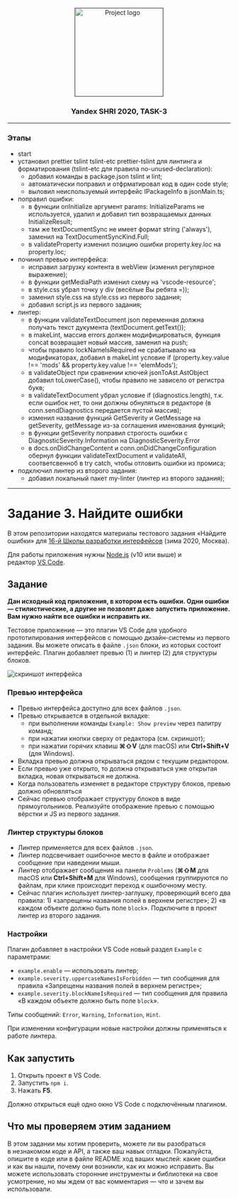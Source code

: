 <p align="center">
  <a href="" rel="noopener">
 <img width=200px height=200px src="https://yastatic.net/s3/lpc/32dae440-acae-4a3a-84ae-4325facbc027.svg" alt="Project logo"></a>
</p>

<h3 align="center">Yandex SHRI 2020, TASK-3</h3>

---

### Этапы

- start
- установил prettier tslint tslint-etc prettier-tslint для линтинга и форматирования (tslint-etc для правила no-unused-declaration):
  - добавил команды в package.json tslint и lint;
  - автоматически поправил и отфрматировал код в один code style;
  - выловил неиспользуемый интерфейс IPackageInfo в jsonMain.ts;
- поправил ошибки:
  - в функции onInitialize аргумент params: InitializeParams не используется, удалил и добавил тип возвращаемых данных InitializeResult;
  - там же textDocumentSync не имеет формат string ('always'), заменил на TextDocumentSyncKind.Full;
  - в validateProperty изменил позицию ошибки property.key.loc на property.loc;
- починил превью интерфейса:
  - исправил загрузку контента в webView (изменил регулярное выражение);
  - в функции getMediaPath изменил схему на 'vscode-resource';
  - в style.css убрал точку у div (весёлые Вы ребята =));
  - заменил style.css на style.css из первого задания;
  - добавил script.js из первого задания;
- линтер:
  - в функции validateTextDocument json переменная должна получать текст дукумента (textDocument.getText());
  - в makeLint, массив errors должен модифицироваться, функция concat возвращает новый массив, заменил на push;
  - чтобы правило lockNameIsRequired не срабатывало на модификаторах, добавил в makeLint условие if (property.key.value !== 'mods' && property.key.value !== 'elemMods');
  - в validateObject при сравнении ключей jsonToAst.AstObject добавил toLowerCase(), чтобы правило не зависело от регистра букв;
  - в validateTextDocument убрал условие if (diagnostics.length), т.к. если ошибок нет, то они должны обнуляться в редакторе (в conn.sendDiagnostics передается пустой массив);
  - изменил название функций GetSeverity и GetMessage на getSeverity, getMessage из-за соглашения именования функций;
  - в функции getSeverity поправил строгость ошибки с DiagnosticSeverity.Information на DiagnosticSeverity.Error
  - в docs.onDidChangeContent и conn.onDidChangeConfiguration обернул функции validateTextDocument и validateAll, соответсвенноб в try catch, чтобы отловить ошибки из промиса;
- подключил линтер из второго задания:
  - добавил локальный пакет my-linter (линтер из второго задания);

---

# Задание 3. Найдите ошибки

В этом репозитории находятся материалы тестового задания «Найдите ошибки» для [16-й Школы разработки интерфейсов](https://yandex.ru/promo/academy/shri) (зима 2020, Москва).

Для работы приложения нужны [Node.js](https://nodejs.org/en/) (v10 или выше) и редактор [VS Code](https://code.visualstudio.com).

## Задание

**Дан исходный код приложения, в котором есть ошибки. Одни ошибки — стилистические, а другие не позволят даже запустить приложение. Вам нужно найти все ошибки и исправить их.**

Тестовое приложение — это плагин VS Code для удобного прототипирования интерфейсов с помощью дизайн-системы из первого задания. Вы можете описать в файле `.json` блоки, из которых состоит интерфейс. Плагин добавляет превью (1) и линтер (2) для структуры блоков.

![скриншот интерфейса](extension.png)

### Превью интерфейса

- Превью интерфейса доступно для всех файлов `.json`.
- Превью открывается в отдельной вкладке:
  - при выполнении команды `Example: Show preview` через палитру команд;
  - при нажатии кнопки сверху от редактора (см. скриншот);
  - при нажатии горячих клавиш **⌘⇧V** (для macOS) или **Ctrl+Shift+V** (для Windows).
- Вкладка превью должна открываться рядом с текущим редактором.
- Если превью уже открыто, то должна открываться уже открытая вкладка, новая открываться не должна.
- Когда пользователь изменяет в редакторе структуру блоков, превью должно обновляться
- Сейчас превью отображает структуру блоков в виде прямоугольников. Реализуйте отображение превью с помощью вёрстки и JS из первого задания.

### Линтер структуры блоков

- Линтер применяется для всех файлов `.json`.
- Линтер подсвечивает ошибочное место в файле и отображает сообщение при наведении мыши.
- Линтер отображает сообщения на панели `Problems` (**⌘⇧M** для macOS или **Ctrl+Shift+M** для Windows), сообщения группируются по файлам, при клике происходит переход к ошибочному месту.
- Сейчас плагин использует линтер-заглушку, проверяющий всего два правила: 1) «запрещены названия полей в верхнем регистре»; 2) «в каждом объекте должно быть поле `block`». Подключите в проект линтер из второго задания.

### Настройки

Плагин добавляет в настройки VS Code новый раздел `Example` с параметрами:

- `example.enable` — использовать линтер;
- `example.severity.uppercaseNamesIsForbidden` — тип сообщения для правила «Запрещены названия полей в верхнем регистре»;
- `example.severity.blockNameIsRequired` — тип сообщения для правила «В каждом объекте должно быть поле `block`».

Типы сообщений: `Error`, `Warning`, `Information`, `Hint`.

При изменении конфигурации новые настройки должны применяться к работе линтера.

## Как запустить

1. Открыть проект в VS Code.
2. Запустить `npm i`.
3. Нажать **F5**.

Должно открыться ещё одно окно VS Code с подключённым плагином.

## Что мы проверяем этим заданием

В этом задании мы хотим проверить, можете ли вы разобраться в незнакомом коде и API, а также ваш навык отладки. Пожалуйста, опишите в коде или в файле README ход ваших мыслей: какие ошибки и как вы нашли, почему они возникли, как их можно исправить. Вы можете использовать сторонние инструменты и библиотеки на свое усмотрение, но мы ждем от вас комментария — что и зачем вы использовали.
